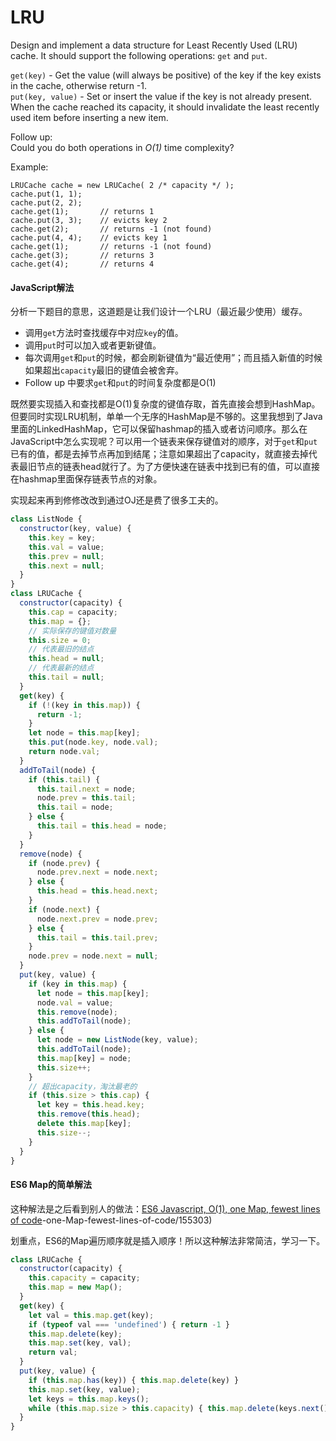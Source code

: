 # LRU



Design and implement a data structure for Least Recently Used \(LRU\) cache. It should support the following operations: `get` and `put`.

`get(key)` - Get the value \(will always be positive\) of the key if the key exists in the cache, otherwise return -1.  
`put(key, value)` - Set or insert the value if the key is not already present. When the cache reached its capacity, it should invalidate the least recently used item before inserting a new item.

Follow up:  
Could you do both operations in _O\(1\)_ time complexity?

Example:

```text
LRUCache cache = new LRUCache( 2 /* capacity */ );
cache.put(1, 1);
cache.put(2, 2);
cache.get(1);       // returns 1
cache.put(3, 3);    // evicts key 2
cache.get(2);       // returns -1 (not found)
cache.put(4, 4);    // evicts key 1
cache.get(1);       // returns -1 (not found)
cache.get(3);       // returns 3
cache.get(4);       // returns 4
```

#### JavaScript解法 <a id="JavaScript&#x89E3;&#x6CD5;"></a>

分析一下题目的意思，这道题是让我们设计一个LRU（最近最少使用）缓存。

* 调用`get`方法时查找缓存中对应`key`的值。
* 调用`put`时可以加入或者更新键值。
* 每次调用`get`和`put`的时候，都会刷新键值为“最近使用”；而且插入新值的时候如果超出`capacity`最旧的键值会被舍弃。
* Follow up 中要求`get`和`put`的时间复杂度都是O\(1\)

既然要实现插入和查找都是O\(1\)复杂度的键值存取，首先直接会想到HashMap。但要同时实现LRU机制，单单一个无序的HashMap是不够的。这里我想到了Java里面的LinkedHashMap，它可以保留hashmap的插入或者访问顺序。那么在JavaScript中怎么实现呢？可以用一个链表来保存键值对的顺序，对于`get`和`put`已有的值，都是去掉节点再加到结尾；注意如果超出了capacity，就直接去掉代表最旧节点的链表head就行了。为了方便快速在链表中找到已有的值，可以直接在hashmap里面保存链表节点的对象。

实现起来再到修修改改到通过OJ还是费了很多工夫的。

```javascript
class ListNode {
  constructor(key, value) {
    this.key = key;
    this.val = value;
    this.prev = null;
    this.next = null;
  }
}
class LRUCache {
  constructor(capacity) {
    this.cap = capacity;
    this.map = {};
    // 实际保存的键值对数量
    this.size = 0;
    // 代表最旧的结点
    this.head = null;
    // 代表最新的结点
    this.tail = null;
  }
  get(key) {
    if (!(key in this.map)) {
      return -1;
    }
    let node = this.map[key];
    this.put(node.key, node.val);
    return node.val;
  }
  addToTail(node) {
    if (this.tail) {
      this.tail.next = node;
      node.prev = this.tail;
      this.tail = node;
    } else {
      this.tail = this.head = node;
    }
  }
  remove(node) {
    if (node.prev) {
      node.prev.next = node.next;
    } else {
      this.head = this.head.next;
    }
    if (node.next) {
      node.next.prev = node.prev;
    } else {
      this.tail = this.tail.prev;
    }
    node.prev = node.next = null;
  }
  put(key, value) {
    if (key in this.map) {
      let node = this.map[key];
      node.val = value;
      this.remove(node);
      this.addToTail(node);
    } else {
      let node = new ListNode(key, value);
      this.addToTail(node);
      this.map[key] = node;
      this.size++;
    }
    // 超出capacity，淘汰最老的
    if (this.size > this.cap) {
      let key = this.head.key;
      this.remove(this.head);
      delete this.map[key];
      this.size--;
    }
  }
}
```

#### ES6 Map的简单解法 <a id="ES6-Map&#x7684;&#x7B80;&#x5355;&#x89E3;&#x6CD5;"></a>

这种解法是之后看到别人的做法：[ES6 Javascript, O\(1\), one Map, fewest lines of code](https://leetcode.com/problems/lru-cache/discuss/134851/ES6-Javascript-O%281)-one-Map-fewest-lines-of-code/155303\)

划重点，ES6的Map遍历顺序就是插入顺序！所以这种解法非常简洁，学习一下。

```javascript
class LRUCache {
  constructor(capacity) {
    this.capacity = capacity;
    this.map = new Map();
  }
  get(key) {
    let val = this.map.get(key);
    if (typeof val === 'undefined') { return -1 }
    this.map.delete(key);
    this.map.set(key, val);
    return val;
  }
  put(key, value) {
    if (this.map.has(key)) { this.map.delete(key) }
    this.map.set(key, value);
    let keys = this.map.keys();
    while (this.map.size > this.capacity) { this.map.delete(keys.next().value) }
  }
}
```

